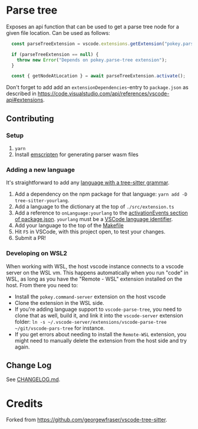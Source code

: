 # Parse tree

Exposes an api function that can be used to get a parse tree node for a given
file location.  Can be used as follows:

```ts
  const parseTreeExtension = vscode.extensions.getExtension("pokey.parse-tree");

  if (parseTreeExtension == null) {
    throw new Error("Depends on pokey.parse-tree extension");
  }

  const { getNodeAtLocation } = await parseTreeExtension.activate();
```

Don't forget to add add an `extensionDependencies`-entry to `package.json`  as
described in
https://code.visualstudio.com/api/references/vscode-api#extensions.

## Contributing

### Setup

1. `yarn`
2. Install [emscripten](https://emscripten.org/docs/getting_started/downloads.html) for generating parser wasm files

### Adding a new language

It's straightforward to add any [language with a tree-sitter grammar](https://tree-sitter.github.io/tree-sitter/).

1. Add a dependency on the npm package for that language: `yarn add -D tree-sitter-yourlang`.
2. Add a language to the dictionary at the top of `./src/extension.ts`
3. Add a reference to `onLanguage:yourlang` to the [activationEvents section of package.json](package.json). `yourlang` must be a [VSCode language identifier](https://code.visualstudio.com/docs/languages/identifiers).
4. Add your language to the top of the [Makefile](Makefile)
5. Hit `F5` in VSCode, with this project open, to test your changes.
6. Submit a PR!

### Developing on WSL2
When working with WSL, the host vscode instance connects to a vscode server on the WSL vm. This happens automatically when you run "code" in WSL, as long as you have the "Remote - WSL" extension installed on the host. From there you need to:

* Install the `pokey.command-server` extension on the host vscode
* Clone the extension in the WSL side.
* If you're adding language support to `vscode-parse-tree`, you need to clone that as well, build it, and link it into the `vscode-server` extension folder: `ln -s ~/.vscode-server/extensions/vscode-parse-tree ~/git/vscode-pars-tree` for instance.
* If you get errors about needing to install the `Remote-WSL` extension, you might need to manually delete the extension from the host side and try again.

## Change Log

See [CHANGELOG.md](CHANGELOG.md).

# Credits

Forked from https://github.com/georgewfraser/vscode-tree-sitter.
